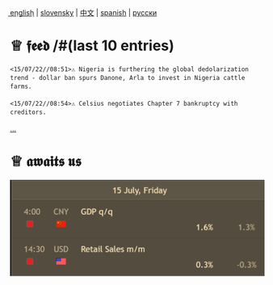 [e͟n͟gl͟i͟s͟h͟](https://github.com/samuelPapranec/samuelPapranec/blob/main/README.md/) | [slovensky](https://github.com/samuelPapranec/samuelPapranec/blob/main/README_sk.md/) | [中文](https://github.com/samuelPapranec/samuelPapranec/blob/main/README_cn.md/) | [spanish](https://github.com/samuelPapranec/samuelPapranec/blob/main/README_es.md/) | [русски](https://github.com/samuelPapranec/samuelPapranec/blob/main/README_ru.md/) 
<br>
# ♕ 𝖋𝖊𝖊𝖉 /#(last 10 entries)
`<15/07/22//08:51>⚠️ Nigeria is furthering the global dedolarization trend - dollar ban spurs Danone, Arla to invest in Nigeria cattle farms.` 
<br>
<br>
`<15/07/22//08:54>⚠️ Celsius negotiates Chapter 7 bankruptcy with creditors.`
<br>
<br>
[...](https://github.com/samuelPapranec/citadela_alpha/blob/main/)
# ♕ 𝖆𝖜𝖆𝖎𝖙𝖘 𝖚𝖘
<img src="https://github.com/samuelPapranec/citadela_alpha/blob/main/weekly_event_calendars/day/friday.png" alt="drawing" width="650"/>

